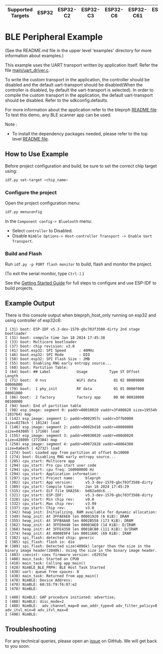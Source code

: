 | Supported Targets | ESP32 | ESP32-C2 | ESP32-C3 | ESP32-C6 | ESP32-C61 | ESP32-H2 | ESP32-S3 |
| ----------------- | ----- | -------- | -------- | -------- | --------- | -------- | -------- |

# BLE Peripheral Example

(See the README.md file in the upper level 'examples' directory for more information about examples.)

This example uses the UART transport written by application itself. Refer the file [main/uart_driver.c](main/uart_driver.c).

To write the custom transport in the application, the controller should be disabled and the default uart-transport should be disabled(When the controller is disabled, by default the uart-transport is selected). In order to compile the custom transport in the application, the default uart-transport should be disabled. Refer to the sdkconfig.defaults.

For more information about the application refer to the bleprph [README file](../bleprph/README.md)
To test this demo, any BLE scanner app can be used.

Note :

* To install the dependency packages needed, please refer to the top level [README file](../../../README.md#running-test-python-script-pytest).

## How to Use Example

Before project configuration and build, be sure to set the correct chip target using:

```bash
idf.py set-target <chip_name>
```

### Configure the project

Open the project configuration menu:

```bash
idf.py menuconfig
```

In the `Component config-> Bluetooth` menu:

* Select `controller` to Disabled.
* Disable `Nimble Options-> Host-controller Transport -> Enable Uart Transport`.

### Build and Flash

Run `idf.py -p PORT flash monitor` to build, flash and monitor the project.

(To exit the serial monitor, type ``Ctrl-]``.)

See the [Getting Started Guide](https://idf.espressif.com/) for full steps to configure and use ESP-IDF to build projects.

## Example Output

There is this console output when bleprph_host_only running on esp32 and using controller of esp32c6:

```
I (31) boot: ESP-IDF v5.3-dev-1570-gbc703f3508-dirty 2nd stage bootloader
I (31) boot: compile time Jan 18 2024 17:45:38
I (33) boot: Multicore bootloader
I (37) boot: chip revision: v3.0
I (41) boot.esp32: SPI Speed      : 40MHz
I (46) boot.esp32: SPI Mode       : DIO
I (50) boot.esp32: SPI Flash Size : 2MB
I (55) boot: Enabling RNG early entropy source...
I (60) boot: Partition Table:
I (64) boot: ## Label            Usage          Type ST Offset   Length
I (71) boot:  0 nvs              WiFi data        01 02 00009000 00006000
I (79) boot:  1 phy_init         RF data          01 01 0000f000 00001000
I (86) boot:  2 factory          factory app      00 00 00010000 00100000
I (94) boot: End of partition table
I (98) esp_image: segment 0: paddr=00010020 vaddr=3f400020 size=19554h (103764) map
I (142) esp_image: segment 1: paddr=0002957c vaddr=3ffb0000 size=0278ch ( 10124) load
I (146) esp_image: segment 2: paddr=0002bd10 vaddr=40080000 size=04308h ( 17160) load
I (155) esp_image: segment 3: paddr=00030020 vaddr=400d0020 size=42800h (272384) map
I (250) esp_image: segment 4: paddr=00072828 vaddr=40084308 size=0a6ech ( 42732) load
I (274) boot: Loaded app from partition at offset 0x10000
I (274) boot: Disabling RNG early entropy source...
I (285) cpu_start: Multicore app
I (294) cpu_start: Pro cpu start user code
I (294) cpu_start: cpu freq: 160000000 Hz
I (294) cpu_start: Application information:
I (297) cpu_start: Project name:     bleprph
I (302) cpu_start: App version:      v5.3-dev-1570-gbc703f3508-dirty
I (309) cpu_start: Compile time:     Jan 18 2024 17:45:29
I (315) cpu_start: ELF file SHA256:  bd62addc6...
I (321) cpu_start: ESP-IDF:          v5.3-dev-1570-gbc703f3508-dirty
I (328) cpu_start: Min chip rev:     v0.0
I (332) cpu_start: Max chip rev:     v3.99
I (337) cpu_start: Chip rev:         v3.0
I (342) heap_init: Initializing. RAM available for dynamic allocation:
I (349) heap_init: At 3FFAE6E0 len 00001920 (6 KiB): DRAM
I (355) heap_init: At 3FFB4AA8 len 0002B558 (173 KiB): DRAM
I (362) heap_init: At 3FFE0440 len 00003AE0 (14 KiB): D/IRAM
I (368) heap_init: At 3FFE4350 len 0001BCB0 (111 KiB): D/IRAM
I (374) heap_init: At 4008E9F4 len 0001160C (69 KiB): IRAM
I (382) spi_flash: detected chip: generic
I (385) spi_flash: flash io: dio
W (389) spi_flash: Detected size(4096k) larger than the size in the binary image header(2048k). Using the size in the binary image header.
I (403) coexist: coex firmware version: c02915e
I (408) main_task: Started on CPU0
I (418) main_task: Calling app_main()
I (428) NimBLE_BLE_PRPH: BLE Host Task Started
I (438) uart: queue free spaces: 8
I (438) main_task: Returned from app_main()
I (478) NimBLE: Device Address:
I (478) NimBLE: 60:55:f9:f6:07:e2
I (478) NimBLE:

I (488) NimBLE: GAP procedure initiated: advertise;
I (488) NimBLE: disc_mode=2
I (488) NimBLE:  adv_channel_map=0 own_addr_type=0 adv_filter_policy=0 adv_itvl_min=0 adv_itvl_max=0
I (498) NimBLE:
```

## Troubleshooting

For any technical queries, please open an [issue](https://github.com/espressif/esp-idf/issues) on GitHub. We will get back to you soon.
